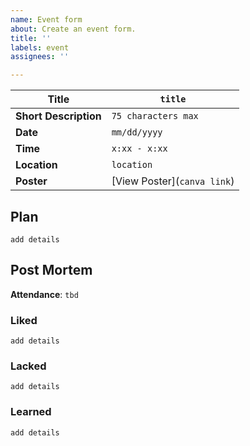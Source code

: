 ```yaml
---
name: Event form
about: Create an event form.
title: ''
labels: event
assignees: ''

---
```


| **Title**       | `title`    |
|-----------------|-----------------------------|
| **Short Description** | `75 characters max` |
| **Date**        | `mm/dd/yyyy`                  |
| **Time**        | `x:xx - x:xx`              |
| **Location**    | `location`                    |
| **Poster**      | [View Poster](`canva link`) |

## Plan

`add details`


## Post Mortem

**Attendance**:  `tbd`

### Liked

`add details`

### Lacked

`add details`

### Learned

`add details`
